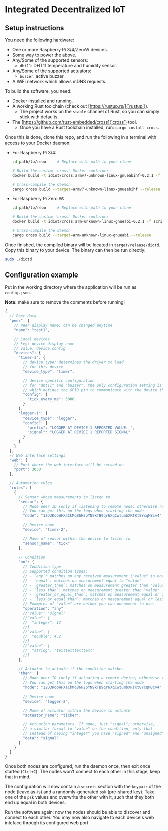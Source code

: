 # Integrated Decentralized IoT

## Setup instructions

You need the following hardware:

- One or more Raspberry Pi 3/4/ZeroW devices.
- Some way to power the above.
- Any/Some of the supported sensors:
    - `dht11`: DHT11 temperature and humidity sensor.
- Any/Some of the supported actuators:
    - `buzzer`: active buzzer.
- A WiFi network which allows mDNS requests.

To build the software, you need:

- Docker installed and running.
- A working Rust toolchain (check out [https://rustup.rs/](`rustup`)).
    - The project works on the `stable` channel of Rust, so you can simply stick with defaults.
- The [https://github.com/rust-embedded/cross](`cross`) tool.
    - Once you have a Rust toolchain installed, run: `cargo install cross`.

Once this is done, clone this repo, and run the following in a terminal with access to your Docker daemon:
    
  * For Raspberry Pi 3/4:

    ```sh
    cd path/to/repo     # Replace with path to your clone

    # Build the custom `cross` Docker container
    docker build -t idiot/cross:armv7-unknown-linux-gnueabihf-0.2.1 -f scripts/Dockerfile.rpi34 scripts/

    # Cross-compile the daemon
    cargo cross build --target=armv7-unknown-linux-gnueabihf --release
    ```

  * For Raspberry Pi Zero W:

    ```sh
    cd path/to/repo     # Replace with path to your clone

    # Build the custom `cross` Docker container
    docker build -t idiot/cross:arm-unknown-linux-gnueabi-0.2.1 -f scripts/Dockerfile.rpi34 scripts/

    # Cross-compile the daemon
    cargo cross build --target=arm-unknown-linux-gnueabi --release
    ```

Once finished, the compiled binary will be located in `target/release/diotd`. Copy this binary to your device. The binary can then be run directly:

```sh
sudo ./diotd
```

## Configuration example

Put in the working directory where the application will be run as `config.json`.

**Note:** make sure to remove the comments before running!

```javascript
{
  // Peer data
  "peer": {
    // Peer display name; can be changed anytime
    "name": "test1",

    // Local devices
    // key: device display name
    // value: device config
    "devices": {
      "timer-1": {
        // device type; determines the driver to load
        // for this device
        "device_type": "timer",

        // device-specific configuration
        // for "dht11" and "buzzer", the only configuration setting is "pin",
        // which defines the GPIO pin to communicate with the device through.
        "config": {
          "tick_every_ms": 5000
        }
      },
      "logger-1": {
        "device_type": "logger",
        "config": {
          "prefix": "LOGGER AT DEVICE 1 REPORTED VALUE: ",
          "signal": "LOGGER AT DEVICE 1 REPORTED SIGNAL"
        }
      }
    }
  },
  // Web interface settings
  "web": {
    // Port where the web interface will be served on
    "port": 3030
  },

  // Automation rules
  "rules": [
    {
      // Sensor whose measurements to listen to
      "sensor": {
        // Node peer ID (only if listening to remote node; otherwise remove this field)
        // You can get this on the logs when starting the node
        "node": "12D3KooWFXaCkMq86H2pYN9kTB9qr6XqCwtumbXRTKt8YcqM8cv4",
        
        // Device name
        "device": "timer-2",

        // Name of sensor within the device to listen to
        "sensor_name": "tick"
      },

      // Condition
      "on": {
        // Condition type
        // Supported condition types:
        // - `any`: matches on any received measurement ("value" is not required in this case)
        // - `equal`: matches on measurement equal to "value"
        // - `greater_than`: matches on measurement greater than "value"
        // - `less_than`: matches on measurement greater than "value"
        // - `greater_or_equal_than`: matches on measurement equal or greater than "value"
        // - `less_or_equal_than`: matches on measurement equal or less than "value"
        // Examples of "value" are below; you can uncomment to use.
        "operation": "any"
        //"value": "signal"
        //"value": {
        //  "integer": 12
        //}
        //"value": {
        //  "double": 4.2
        //}
        //"value": {
        //  "string": "texttexttexttext"
        //}
      },

      // Actuator to actuate if the condition matches
      "then": {
        // Node peer ID (only if actuating a remote device; otherwise remove this field)
        // You can get this on the logs when starting the node
        "node": "12D3KooWFXaCkMq86H2pYN9kTB9qr6XqCwtumbXRTKt8YcqM8cv4",

        // Device name
        "device": "logger-2",

        // Name of actuator within the device to actuate
        "actuator_name": "ticker",

        // Actuation parameters. If none, just "signal"; otherwise,
        // a similar format to "value" on the condition, only that
        // instead of having "integer" you have "signed" and "unsigned".
        "data": "signal"
      }
    }
  ]
}
```

Once both nodes are configured, run the daemon once, then exit once started (`Ctrl+C`). The nodes won't connect to each other in this stage, keep that in mind.

The configuration will now contain a `secrets` section with the
`keypair` of the node (leave as-is) and a randomly-generated `psk` (pre-shared key). Take one of the `psk` values and overwrite the other with it, such that they both end up equal in both devices.

Run the software again; now the nodes should be able to discover and connect to each other. You may now also navigate to each device's web inteface through its configured web port.
